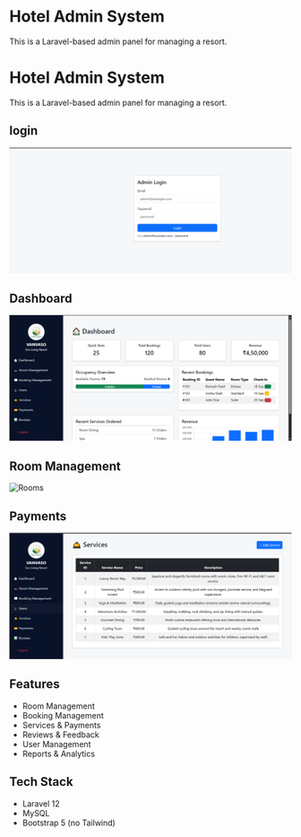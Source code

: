# Hotel Admin System

This is a Laravel-based admin panel for managing a resort. 

# Hotel Admin System

This is a Laravel-based admin panel for managing a resort.

## login
![Login](screenshots/login.png)

## Dashboard
![Dashboard](screenshots/dashboard.png)

## Room Management
![Rooms](screenshots/rooms.png)

## Payments
![Payments](screenshots/service.png)

## Features

- Room Management
- Booking Management
- Services & Payments
- Reviews & Feedback
- User Management
- Reports & Analytics

## Tech Stack

- Laravel 12
- MySQL
- Bootstrap 5 (no Tailwind)
